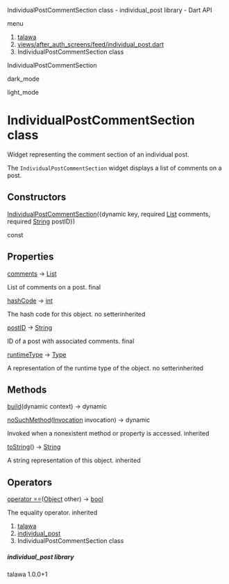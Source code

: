 




IndividualPostCommentSection class - individual\_post library - Dart API







menu

1. [talawa](../index.html)
2. [views/after\_auth\_screens/feed/individual\_post.dart](../file-___home_harshil_Desktop_open-source_palisadoes_talawa_lib_views_after_auth_screens_feed_individual_post/)
3. IndividualPostCommentSection class

IndividualPostCommentSection


dark\_mode

light\_mode




# IndividualPostCommentSection class


Widget representing the comment section of an individual post.

The `IndividualPostCommentSection` widget displays a list of comments on a post.


## Constructors

[IndividualPostCommentSection](../file-___home_harshil_Desktop_open-source_palisadoes_talawa_lib_views_after_auth_screens_feed_individual_post/IndividualPostCommentSection/IndividualPostCommentSection.html)({dynamic key, required [List](https://api.flutter.dev/flutter/dart-core/List-class.html) comments, required [String](https://api.flutter.dev/flutter/dart-core/String-class.html) postID})

const



## Properties

[comments](../file-___home_harshil_Desktop_open-source_palisadoes_talawa_lib_views_after_auth_screens_feed_individual_post/IndividualPostCommentSection/comments.html)
→ [List](https://api.flutter.dev/flutter/dart-core/List-class.html)

List of comments on a post.
final

[hashCode](https://api.flutter.dev/flutter/dart-core/Object/hashCode.html)
→ [int](https://api.flutter.dev/flutter/dart-core/int-class.html)

The hash code for this object.
no setterinherited

[postID](../file-___home_harshil_Desktop_open-source_palisadoes_talawa_lib_views_after_auth_screens_feed_individual_post/IndividualPostCommentSection/postID.html)
→ [String](https://api.flutter.dev/flutter/dart-core/String-class.html)

ID of a post with associated comments.
final

[runtimeType](https://api.flutter.dev/flutter/dart-core/Object/runtimeType.html)
→ [Type](https://api.flutter.dev/flutter/dart-core/Type-class.html)

A representation of the runtime type of the object.
no setterinherited



## Methods

[build](../file-___home_harshil_Desktop_open-source_palisadoes_talawa_lib_views_after_auth_screens_feed_individual_post/IndividualPostCommentSection/build.html)(dynamic context)
→ dynamic



[noSuchMethod](https://api.flutter.dev/flutter/dart-core/Object/noSuchMethod.html)([Invocation](https://api.flutter.dev/flutter/dart-core/Invocation-class.html) invocation)
→ dynamic


Invoked when a nonexistent method or property is accessed.
inherited

[toString](https://api.flutter.dev/flutter/dart-core/Object/toString.html)()
→ [String](https://api.flutter.dev/flutter/dart-core/String-class.html)


A string representation of this object.
inherited



## Operators

[operator ==](https://api.flutter.dev/flutter/dart-core/Object/operator_equals.html)([Object](https://api.flutter.dev/flutter/dart-core/Object-class.html) other)
→ [bool](https://api.flutter.dev/flutter/dart-core/bool-class.html)


The equality operator.
inherited



 


1. [talawa](../index.html)
2. [individual\_post](../file-___home_harshil_Desktop_open-source_palisadoes_talawa_lib_views_after_auth_screens_feed_individual_post/)
3. IndividualPostCommentSection class

##### individual\_post library





talawa
1.0.0+1






